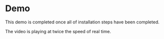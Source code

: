# Demo
This demo is completed once all of installation steps have been completed.

The video is playing at twice the speed of real time.
